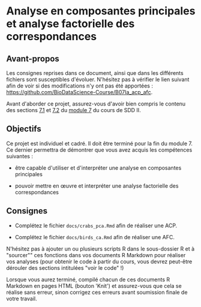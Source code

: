 # Analyse en composantes principales et analyse factorielle des correspondances

## Avant-propos

Les consignes reprises dans ce document, ainsi que dans les différents fichiers sont susceptibles d'évoluer. N'hésitez pas à vérifier le lien suivant afin de voir si des modifications n'y ont pas été apportées : <https://github.com/BioDataScience-Course/B07Ia_acp_afc>.

Avant d'aborder ce projet, assurez-vous d'avoir bien compris le contenu des sections [7.1](https://wp.sciviews.org/sdd-umons2/?iframe=wp.sciviews.org/sdd-umons2-2021/analyse-en-composantes-principales.html) et [7.2](https://wp.sciviews.org/sdd-umons2/?iframe=wp.sciviews.org/sdd-umons2-2021/analyse-factorielle-des-correspondances.html) du [module 7](https://wp.sciviews.org/sdd-umons2/?iframe=wp.sciviews.org/sdd-umons2-2021/acp-afc.html) du cours de SDD II.

## Objectifs

Ce projet est individuel et cadré. Il doit être terminé pour la fin du module 7. Ce dernier permettra de démontrer que vous avez acquis les compétences suivantes :

- être capable d'utiliser et d'interpréter une analyse en composantes principales

- pouvoir mettre en œuvre et interpréter une analyse factorielle des correspondances

## Consignes

- Complétez le fichier `docs/crabs_pca.Rmd` afin de réaliser une ACP.

- Complétez le fichier `docs/birds_ca.Rmd` afin de réaliser une AFC.

N'hésitez pas à ajouter un ou plusieurs scripts R dans le sous-dossier R et à "sourcer"" ces fonctions dans vos documents R Markdown pour réaliser vos analyses (pour obtenir le code à partir du cours, vous devrez peut-être dérouler des sections intitulées "voir le code" !)

Lorsque vous aurez terminé, compilé chacun de ces documents R Markdown en pages HTML (bouton 'Knit') et assurez-vous que cela se réalise sans erreur, sinon corrigez ces erreurs avant soumission finale de votre travail.
